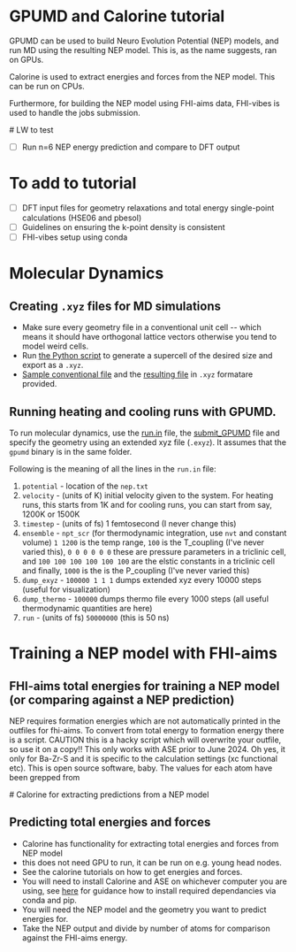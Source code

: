 # GPUMD and Calorine tutorial

GPUMD can be used to build Neuro Evolution Potential (NEP) models, and run MD using the resulting NEP model. This is, as the name suggests, ran on GPUs.

Calorine is used to extract energies and forces from the NEP model. This can be run on CPUs.

Furthermore, for building the NEP model using FHI-aims data, FHI-vibes is used to handle the jobs submission.

# LW to test

- [ ] Run n=6 NEP energy prediction and compare to DFT output

# To add to tutorial

- [ ] DFT input files for geometry relaxations and total energy single-point calculations (HSE06 and pbesol)
- [ ] Guidelines on ensuring the k-point density is consistent
- [ ] FHI-vibes setup using conda

# Molecular Dynamics

## Creating `.xyz` files for MD simulations

- Make sure every geometry file in a conventional unit cell -- which means it should have orthogonal lattice vectors otherwise you tend to model weird cells.
- Run [the Python script](`write_xyz.py`) to generate a supercell of the desired size and export as a `.xyz`.
- [Sample conventional file](./BaZrS3_conventional.in) and the [resulting file](./model.xyz) in `.xyz` formatare provided.

## Running heating and cooling runs with GPUMD.

To run molecular dynamics, use the [run.in](https://github.com/NU-CEM/Group_wiki/blob/main/Software/GPUMD_NEP/run.in) file, the [submit_GPUMD](https://github.com/NU-CEM/Group_wiki/blob/main/Software/GPUMD_NEP/submit_script_gpumd.sh) file and specify the geometry using an extended xyz file (`.exyz`). 
It assumes that the `gpumd` binary is in the same folder.

Following is the meaning of all the lines in the `run.in` file:
1. `potential` - location of the `nep.txt`
2. `velocity` -  (units of K) initial velocity given to the system. For heating runs, this starts from 1K and for cooling runs, you can start from say, 1200K or 1500K
3. `timestep` - (units of fs) 1 femtosecond (I never change this)
4. `ensemble` - `npt_scr` (for thermodynamic integration, use `nvt` and constant volume) `1 1200` is the temp range, `100` is the T_coupling (I've never varied this), `0 0 0 0 0 0` these are pressure parameters in a triclinic cell, and `100 100 100 100 100 100` are the elstic constants in a triclinic cell and finally, `1000` is the is the P_coupling (I've never varied this)     
5. `dump_exyz` - `100000 1 1 1` dumps extended xyz every 10000 steps (useful for visualization)
6. `dump_thermo` - `100000` dumps thermo file every 1000 steps (all useful thermodynamic quantities are here)
7. `run` - (units of fs) `50000000` (this is 50 ns) 

# Training a NEP model with FHI-aims 

## FHI-aims total energies for training a NEP model (or comparing against a NEP prediction)

NEP requires formation energies which are not automatically printed in the outfiles for fhi-aims. To convert from total energy to formation energy there is a script. CAUTION this is a hacky script which will overwrite your outfile, so use it on a copy!! This only works with ASE prior to June 2024. Oh yes, it only for Ba-Zr-S and it is specific to the calculation settings (xc functional etc). This is open source software, baby. The values for each atom have been grepped from 

# Calorine for extracting predictions from a NEP model

## Predicting total energies and forces

- Calorine has functionality for extracting total energies and forces from NEP model
- this does not need GPU to run, it can be run on e.g. young head nodes.
- See the calorine tutorials on how to get energies and forces.
- You will need to install Calorine and ASE on whichever computer you are using, see [here](./setup_Young.md) for guidance how to install required dependancies via conda and pip.
- You will need the NEP model and the geometry you want to predict energies for.
- Take the NEP output and divide by number of atoms for comparison against the FHI-aims energy.

